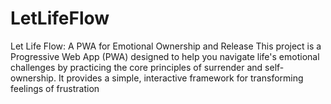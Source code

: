 # LetLifeFlow
Let Life Flow: A PWA for Emotional Ownership and Release This project is a Progressive Web App (PWA) designed to help you navigate life's emotional challenges by practicing the core principles of surrender and self-ownership. It provides a simple, interactive framework for transforming feelings of frustration
